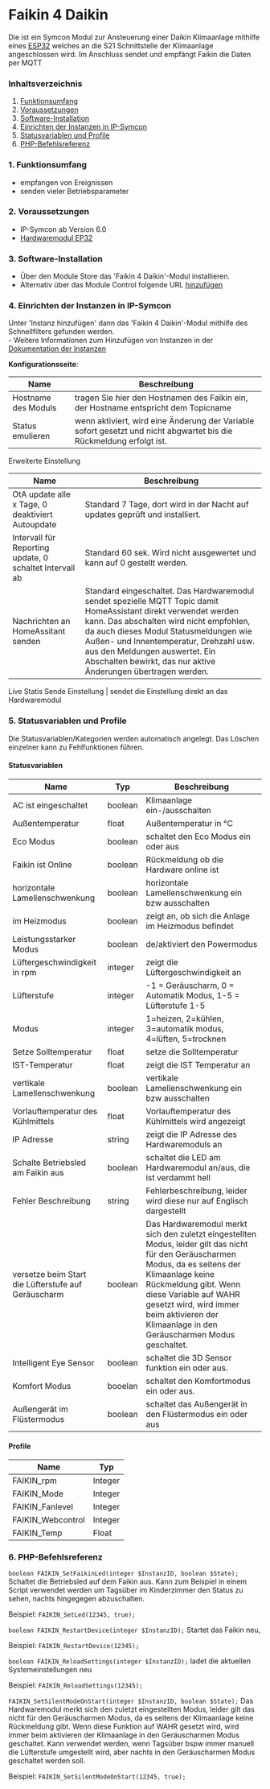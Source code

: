 # Faikin 4 Daikin
Die ist ein Symcon Modul zur Ansteuerung einer Daikin Klimaanlage mithilfe eines [ESP32](https://github.com/revk/ESP32-Faikin) welches an die S21 Schnittstelle der Klimaanlage angeschlossen wird. Im Anschluss sendet und empfängt Faikin die Daten per MQTT

### Inhaltsverzeichnis

1. [Funktionsumfang](#1-funktionsumfang)
2. [Voraussetzungen](#2-voraussetzungen)
3. [Software-Installation](#3-software-installation)
4. [Einrichten der Instanzen in IP-Symcon](#4-einrichten-der-instanzen-in-ip-symcon)
5. [Statusvariablen und Profile](#5-statusvariablen-und-profile)
6. [PHP-Befehlsreferenz](#6-php-befehlsreferenz)

### 1. Funktionsumfang

* empfangen von Ereignissen
* senden vieler Betriebsparameter 

### 2. Voraussetzungen

- IP-Symcon ab Version 6.0
- [Hardwaremodul EP32](https://github.com/revk/ESP32-Faikin)

### 3. Software-Installation

* Über den Module Store das 'Faikin 4 Daikin'-Modul installieren.
* Alternativ über das Module Control folgende URL [hinzufügen](https://github.com/lorbetzki/net.lorbetzki.faikin4daikin.git)

### 4. Einrichten der Instanzen in IP-Symcon

 Unter 'Instanz hinzufügen' dann das 'Faikin 4 Daikin'-Modul mithilfe des Schnellfilters gefunden werden.  
	- Weitere Informationen zum Hinzufügen von Instanzen in der [Dokumentation der Instanzen](https://www.symcon.de/service/dokumentation/konzepte/instanzen/#Instanz_hinzufügen)

__Konfigurationsseite__:

Name     | Beschreibung
-------- | ------------------
 Hostname des Moduls        | tragen Sie hier den Hostnamen des Faikin ein, der Hostname entspricht dem Topicname 
 Status emulieren        | wenn aktiviert, wird eine Änderung der Variable sofort gesetzt und nicht abgwartet bis die Rückmeldung erfolgt ist.
 
Erweiterte Einstellung

Name     | Beschreibung
-------- | ------------------
OtA update alle x Tage, 0 deaktiviert Autoupdate | Standard 7 Tage, dort wird in der Nacht auf updates geprüft und installiert.
Intervall für Reporting update, 0 schaltet Intervall ab | Standard 60 sek. Wird nicht ausgewertet und kann auf 0 gestellt werden.
Nachrichten an HomeAssitant senden | Standard eingeschaltet. Das Hardwaremodul sendet spezielle MQTT Topic damit HomeAssistant direkt verwendet werden kann. Das abschalten wird nicht empfohlen, da auch dieses Modul Statusmeldungen wie Außen- und Innentemperatur, Drehzahl usw. aus den Meldungen auswertet. Ein Abschalten bewirkt, das nur aktive Änderungen übertragen werden.
Live Statis
Sende Einstellung | sendet die Einstellung direkt an das Hardwaremodul

### 5. Statusvariablen und Profile

Die Statusvariablen/Kategorien werden automatisch angelegt. Das Löschen einzelner kann zu Fehlfunktionen führen.

#### Statusvariablen

Name   | Typ     | Beschreibung
------ | ------- | ------------
AC ist eingeschaltet       | boolean        | Klimaanlage ein-/ausschalten
Außentemperatur | float | Außentemperatur in °C
Eco Modus | boolean | schaltet den Eco Modus ein oder aus
Faikin ist Online | boolean | Rückmeldung ob die Hardware online ist
horizontale Lamellenschwenkung | boolean | horizontale Lamellenschwenkung ein bzw ausschalten
im Heizmodus | boolean | zeigt an, ob sich die Anlage im Heizmodus befindet
Leistungsstarker Modus | boolean | de/aktiviert den Powermodus
Lüftergeschwindigkeit in rpm | integer | zeigt die Lüftergeschwindigkeit an
Lüfterstufe | integer | -1 = Geräuscharm, 0 = Automatik Modus, 1-5 = Lüfterstufe 1-5
Modus | integer | 1=heizen, 2=kühlen, 3=automatik modus, 4=lüften, 5=trocknen
Setze Solltemperatur | float | setze die Solltemperatur
IST-Temperatur | float | zeigt die IST Temperatur an
vertikale Lamellenschwenkung | boolean |vertikale Lamellenschwenkung ein bzw ausschalten
Vorlauftemperatur des Kühlmittels | float | Vorlauftemperatur des Kühlmittels wird angezeigt
IP Adresse | string | zeigt die IP Adresse des Hardwaremoduls an
Schalte Betriebsled am Faikin aus | boolean | schaltet die LED am Hardwaremodul an/aus, die ist verdammt hell
Fehler Beschreibung | string | Fehlerbeschreibung, leider wird diese nur auf Englisch dargestellt
versetze beim Start die Lüfterstufe auf Geräuscharm | boolean | Das Hardwaremodul merkt sich den zuletzt eingestellten Modus, leider gilt das nicht für den Geräuscharmen Modus, da es seitens der Klimaanlage keine Rückmeldung gibt. Wenn diese Variable auf WAHR gesetzt wird, wird immer beim aktivieren der Klimaanlage in den Geräuscharmen Modus geschaltet. 
Intelligent Eye Sensor | boolean | schaltet die 3D Sensor funktion ein oder aus.
Komfort Modus | booelan | schaltet den Komfortmodus ein oder aus.
Außengerät im Flüstermodus | boolean | schaltet das Außengerät in den Flüstermodus ein oder aus

#### Profile

Name   | Typ
------ | -------
FAIKIN_rpm     | Integer
FAIKIN_Mode       | Integer
FAIKIN_Fanlevel | Integer
FAIKIN_Webcontrol | Integer
FAIKIN_Temp | Float

### 6. PHP-Befehlsreferenz

`boolean FAIKIN_SetFaikinLed(integer $InstanzID, boolean $State);`
Schaltet die Betriebsled auf dem Faikin aus. Kann zum Beispiel in einem Script verwendet werden um Tagsüber im Kinderzimmer den Status zu sehen, nachts hingegegen abzuschalten.

Beispiel:
`FAIKIN_SetLed(12345, true);`

`boolean FAIKIN_RestartDevice(integer $InstanzID);`
Startet das Faikin neu,

Beispiel:
`FAIKIN_RestartDevice(12345);`

`boolean FAIKIN_ReloadSettings(integer $InstanzID);`
ladet die aktuellen Systemeinstellungen neu

Beispiel:
`FAIKIN_ReloadSettings(12345);`

`FAIKIN_SetSilentModeOnStart(integer $InstanzID, boolean $State);`
Das Hardwaremodul merkt sich den zuletzt eingestellten Modus, leider gilt das nicht für den Geräuscharmen Modus, da es seitens der Klimaanlage keine Rückmeldung gibt. Wenn diese Funktion auf WAHR gesetzt wird, wird immer beim aktivieren der Klimaanlage in den Geräuscharmen Modus geschaltet. Kann verwendet werden, wenn Tagsüber bspw immer manuell die Lüfterstufe umgestellt wird, aber nachts in den Geräuscharmen Modus geschaltet werden soll.

Beispiel:
`FAIKIN_SetSilentModeOnStart(12345, true);`